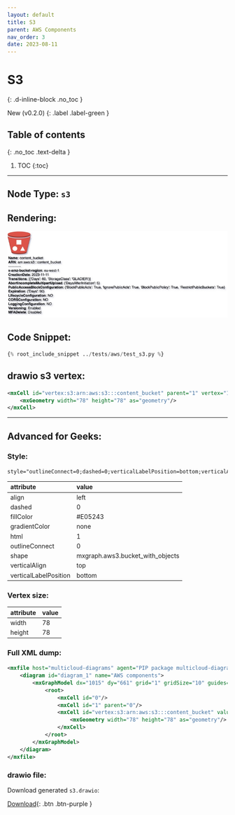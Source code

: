```yaml
---
layout: default
title: S3
parent: AWS Components
nav_order: 3
date: 2023-08-11
---
```


# S3
{: .d-inline-block .no_toc }

New (v0.2.0)
{: .label .label-green }

## Table of contents
{: .no_toc .text-delta }

1. TOC
{:toc}

---


## Node Type: ``s3``

## Rendering:

![lambda](output/jpg/s3.jpg)

## Code Snippet:

```python
{% root_include_snippet ../tests/aws/test_s3.py %}
```

## drawio s3 vertex:

```xml
<mxCell id="vertex:s3:arn:aws:s3:::content_bucket" parent="1" vertex="1">
    <mxGeometry width="78" height="78" as="geometry"/>
</mxCell>
```
---

## Advanced for Geeks:

### Style:
```html
style="outlineConnect=0;dashed=0;verticalLabelPosition=bottom;verticalAlign=top;align=left;html=1;shape=mxgraph.aws3.bucket_with_objects;fillColor=#E05243;gradientColor=none;"
```

| attribute | value |
|:----------|:------|
|align| left |
|dashed| 0 |
|fillColor| #E05243 |
|gradientColor| none |
|html| 1 |
|outlineConnect| 0 |
|shape| mxgraph.aws3.bucket_with_objects |
|verticalAlign| top |
|verticalLabelPosition| bottom |

### Vertex size:

| attribute | value |
|:---------|:-----------|
| width    | 78  |
| height   |78|

### Full XML dump:
```xml
<mxfile host="multicloud-diagrams" agent="PIP package multicloud-diagrams. Generate resources in draw.io compatible format for Cloud infrastructure. Copyrights @ Roman Tsypuk 2023. MIT license." type="MultiCloud">
    <diagram id="diagram_1" name="AWS components">
        <mxGraphModel dx="1015" dy="661" grid="1" gridSize="10" guides="1" tooltips="1" connect="1" arrows="1" fold="1" page="1" pageScale="1" pageWidth="850" pageHeight="1100" math="0" shadow="1">
            <root>
                <mxCell id="0"/>
                <mxCell id="1" parent="0"/>
                <mxCell id="vertex:s3:arn:aws:s3:::content_bucket" value="&lt;b&gt;Name&lt;/b&gt;: content_bucket&lt;BR&gt;&lt;b&gt;ARN&lt;/b&gt;: arn:aws:s3:::content_bucket&lt;BR&gt;-----------&lt;BR&gt;&lt;b&gt;x-amz-bucket-region&lt;/b&gt;: eu-west-1&lt;BR&gt;&lt;b&gt;CreationDate&lt;/b&gt;: 2023-11-11&lt;BR&gt;&lt;b&gt;Transitions&lt;/b&gt;: [{'Days': 60, 'StorageClass': 'GLACIER'}]&lt;BR&gt;&lt;b&gt;AbortIncompleteMultipartUpload&lt;/b&gt;: {'DaysAfterInitiation': 5}&lt;BR&gt;&lt;b&gt;PublicAccessBlockConfiguration&lt;/b&gt;: {'BlockPublicAcls': True, 'IgnorePublicAcls': True, 'BlockPublicPolicy': True, 'RestrictPublicBuckets': True}&lt;BR&gt;&lt;b&gt;Expiration&lt;/b&gt;: {'Days': 90}&lt;BR&gt;&lt;b&gt;LifecycleConfiguration&lt;/b&gt;: NO&lt;BR&gt;&lt;b&gt;CORSConfiguration&lt;/b&gt;: NO&lt;BR&gt;&lt;b&gt;LoggingConfiguration&lt;/b&gt;: NO&lt;BR&gt;&lt;b&gt;Versioning&lt;/b&gt;: Enabled&lt;BR&gt;&lt;b&gt;MFADelete&lt;/b&gt;: Disabled" style="outlineConnect=0;dashed=0;verticalLabelPosition=bottom;verticalAlign=top;align=left;html=1;shape=mxgraph.aws3.bucket_with_objects;fillColor=#E05243;gradientColor=none;" parent="1" vertex="1">
                    <mxGeometry width="78" height="78" as="geometry"/>
                </mxCell>
            </root>
        </mxGraphModel>
    </diagram>
</mxfile>
```

### drawio file:

Download generated ``s3.drawio``:

[Download](output/drawio/s3.drawio){: .btn .btn-purple }